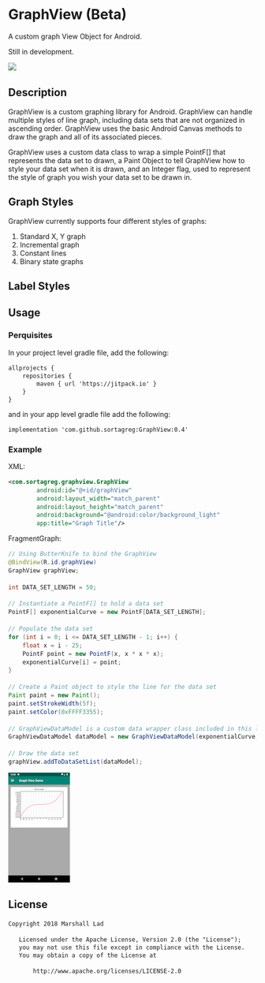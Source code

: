 # GraphView (Beta)
A custom graph View Object for Android.

Still in development.

[![](https://jitpack.io/v/sortagreg/GraphView.svg)](https://jitpack.io/#sortagreg/GraphView)

## Description
GraphView is a custom graphing library for Android.  GraphView can handle multiple styles of line graph, including data sets that are not organized in ascending order.  GraphView uses the basic Android Canvas methods to draw the graph and all of its associated pieces.

GraphView uses a custom data class to wrap a simple PointF[] that represents the data set to drawn, a Paint Object to tell GraphView how to style your data set when it is drawn, and an Integer flag, used to represent the style of graph you wish your data set to be drawn in.

## Graph Styles
GraphView currently supports four different styles of graphs:
1) Standard X, Y graph
2) Incremental graph
3) Constant lines
4) Binary state graphs

## Label Styles

## Usage
### Perquisites
In your project level gradle file, add the following:
```
allprojects {
    repositories {
        maven { url 'https://jitpack.io' }
    }
}
```
and in your app level gradle file add the following:
```
implementation 'com.github.sortagreg:GraphView:0.4'
```
### Example
XML:
```xml
<com.sortagreg.graphview.GraphView
        android:id="@+id/graphView"
        android:layout_width="match_parent"
        android:layout_height="match_parent"
        android:background="@android:color/background_light"
        app:title="Graph Title"/>
```
FragmentGraph:
```java
// Using ButterKnife to bind the GraphView
@BindView(R.id.graphView)
GraphView graphView;

int DATA_SET_LENGTH = 50;

// Instantiate a PointF[] to hold a data set
PointF[] exponentialCurve = new PointF[DATA_SET_LENGTH];

// Populate the data set
for (int i = 0; i <= DATA_SET_LENGTH - 1; i++) {
    float x = i - 25;
    PointF point = new PointF(x, x * x * x);
    exponentialCurve[i] = point;
}

// Create a Paint object to style the line for the data set
Paint paint = new Paint();
paint.setStrokeWidth(5f);
paint.setColor(0xFFFF3355);

// GraphViewDataModel is a custom data wrapper class included in this library
GraphViewDataModel dataModel = new GraphViewDataModel(exponentialCurve, paint, GraphViewDataModel.STANDARD_LINE);

// Draw the data set
graphView.addToDataSetList(dataModel);
```

![Basic Demo Screenshot](https://github.com/sortagreg/GraphView/blob/Documentation/graphview/images/BasicDemoScreenshot.png)

## License
```
Copyright 2018 Marshall Lad

   Licensed under the Apache License, Version 2.0 (the "License");
   you may not use this file except in compliance with the License.
   You may obtain a copy of the License at

       http://www.apache.org/licenses/LICENSE-2.0
```
